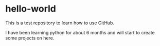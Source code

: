 # hello-world
This is a test repository to learn how to use GitHub.

I have been learning python for about 6 months and will start to create some projects on here. 
